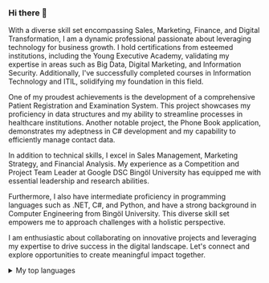 ### Hi there 👋

With a diverse skill set encompassing Sales, Marketing, Finance, and Digital Transformation, I am a dynamic professional passionate about leveraging technology for business growth. I hold certifications from esteemed institutions, including the Young Executive Academy, validating my expertise in areas such as Big Data, Digital Marketing, and Information Security. Additionally, I've successfully completed courses in Information Technology and ITIL, solidifying my foundation in this field.

One of my proudest achievements is the development of a comprehensive Patient Registration and Examination System. This project showcases my proficiency in data structures and my ability to streamline processes in healthcare institutions. Another notable project, the Phone Book application, demonstrates my adeptness in C# development and my capability to efficiently manage contact data.

In addition to technical skills, I excel in Sales Management, Marketing Strategy, and Financial Analysis. My experience as a Competition and Project Team Leader at Google DSC Bingöl University has equipped me with essential leadership and research abilities.

Furthermore, I also have intermediate proficiency in programming languages such as .NET, C#, and Python, and have a strong background in Computer Engineering from Bingöl University. This diverse skill set empowers me to approach challenges with a holistic perspective.

I am enthusiastic about collaborating on innovative projects and leveraging my expertise to drive success in the digital landscape. Let's connect and explore opportunities to create meaningful impact together.

<details>
<summary>My top languages</summary>

| Rank | Languages |
|-----:|-----------|
|     1| c#        |
|     2| Python    |
|     3| C++       |
|     4|  C        |

</details>


